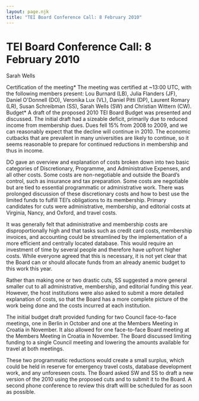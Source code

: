 ```yaml
---
layout: page.njk
title: "TEI Board Conference Call: 8 February 2010"
---
```

# TEI Board Conference Call: 8 February 2010









Sarah Wells


Certification of the meeting* The meeting was certified at \~13:00 UTC, with the following members present:
 Lou Burnard (LB), Julia Flanders (JF), Daniel O'Donnell (DO), Veronika Lux
 (VL), Daniel Pitti (DP), Laurent Romary (LR), Susan Schreibman (SS), Sarah
 Wells (SW) and Christian Wittern (CW).
Budget* A draft of the proposed 2010 TEI Board Budget was presented and discussed.
 The initial draft had a sizeable deficit, primarily due to reduced income
 from membership dues. Dues fell 15% from 2008 to 2009, and we can reasonably
 expect that the decline will continue in 2010\. The economic cutbacks that
 are prevalent in many universities are likely to continue, so it seems
 reasonable to prepare for continued reductions in membership and thus in
 income. 


DO gave an overview and explanation of costs broken down into two basic
 categories of Discretionary, Programme, and Administrative Expenses, and all
 other costs. Some costs are non\-negotiable and outside the Board’s control,
 such as insurance and tax preparation. Some costs are negotiable but are
 tied to essential programmatic or administrative work. There was prolonged
 discussion of these discretionary costs and how to best use the limited
 funds to fulfill TEI’s obligations to its membership. Primary candidates for
 cuts were administrative, membership, and editorial costs at Virginia,
 Nancy, and Oxford, and travel costs.


It was generally felt that administrative and membership costs are
 disproportionally high and that tasks such as credit card costs, membership
 invoices, and accounting could be streamlined by the implementation of a
 more efficient and centrally located database. This would require an
 investment of time by several people and therefore have upfront higher
 costs. While everyone agreed that this is necessary, it is not yet clear
 that the Board can or should allocate funds from an already anemic budget to
 this work this year.


Rather than making one or two drastic cuts, SS suggested a more general
 smaller cut to all administrative, membership, and editorial funding this
 year. However, the host institutions were also asked to submit a more
 detailed explanation of costs, so that the Board has a more complete picture
 of the work being done and the costs incurred at each institution.


The initial budget draft provided funding for two Council face\-to\-face
 meetings, one in Berlin in October and one at the Members Meeting in Croatia
 in November. It also allowed for one face\-to\-face Board meeting at the
 Members Meeting in Croatia in November. The Board discussed limiting funding
 to a single Council meeting and lowering the amounts available for travel at
 both meetings.


These two programmatic reductions would create a small surplus, which could
 be held in reserve for emergency travel costs, database development work,
 and any unforeseen costs. The Board asked SW and SS to draft a new version
 of the 2010 using the proposed cuts and to submit it to the Board. A
 second phone conference to review this draft willl be scheduled for as soon
 as possible.





